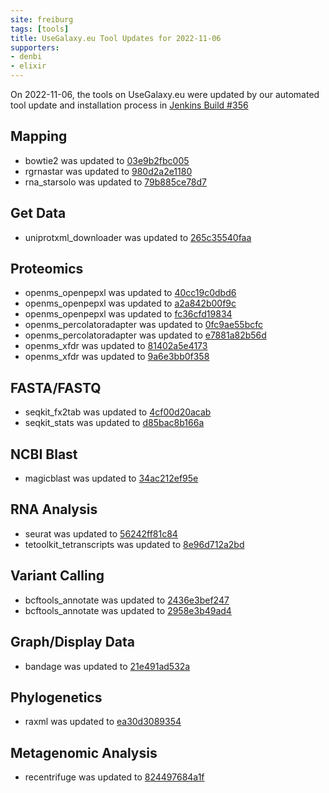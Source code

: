 ```yaml
---
site: freiburg
tags: [tools]
title: UseGalaxy.eu Tool Updates for 2022-11-06
supporters:
- denbi
- elixir
---
```


On 2022-11-06, the tools on UseGalaxy.eu were updated by our automated tool update and installation process in [Jenkins Build #356](https://build.galaxyproject.eu/job/usegalaxy-eu/job/install-tools/#356/)


## Mapping

- bowtie2 was updated to [03e9b2fbc005](https://toolshed.g2.bx.psu.edu/view/devteam/bowtie2/03e9b2fbc005)
- rgrnastar was updated to [980d2a2e1180](https://toolshed.g2.bx.psu.edu/view/iuc/rgrnastar/980d2a2e1180)
- rna_starsolo was updated to [79b885ce78d7](https://toolshed.g2.bx.psu.edu/view/iuc/rna_starsolo/79b885ce78d7)

## Get Data

- uniprotxml_downloader was updated to [265c35540faa](https://toolshed.g2.bx.psu.edu/view/galaxyp/uniprotxml_downloader/265c35540faa)

## Proteomics

- openms_openpepxl was updated to [40cc19c0dbd6](https://toolshed.g2.bx.psu.edu/view/galaxyp/openms_openpepxl/40cc19c0dbd6)
- openms_openpepxl was updated to [a2a842b00f9c](https://toolshed.g2.bx.psu.edu/view/galaxyp/openms_openpepxl/a2a842b00f9c)
- openms_openpepxl was updated to [fc36cfd19834](https://toolshed.g2.bx.psu.edu/view/galaxyp/openms_openpepxl/fc36cfd19834)
- openms_percolatoradapter was updated to [0fc9ae55bcfc](https://toolshed.g2.bx.psu.edu/view/galaxyp/openms_percolatoradapter/0fc9ae55bcfc)
- openms_percolatoradapter was updated to [e7881a82b56d](https://toolshed.g2.bx.psu.edu/view/galaxyp/openms_percolatoradapter/e7881a82b56d)
- openms_xfdr was updated to [81402a5e4173](https://toolshed.g2.bx.psu.edu/view/galaxyp/openms_xfdr/81402a5e4173)
- openms_xfdr was updated to [9a6e3bb0f358](https://toolshed.g2.bx.psu.edu/view/galaxyp/openms_xfdr/9a6e3bb0f358)

## FASTA/FASTQ

- seqkit_fx2tab was updated to [4cf00d20acab](https://toolshed.g2.bx.psu.edu/view/iuc/seqkit_fx2tab/4cf00d20acab)
- seqkit_stats was updated to [d85bac8b166a](https://toolshed.g2.bx.psu.edu/view/iuc/seqkit_stats/d85bac8b166a)

## NCBI Blast

- magicblast was updated to [34ac212ef95e](https://toolshed.g2.bx.psu.edu/view/iuc/magicblast/34ac212ef95e)

## RNA Analysis

- seurat was updated to [56242ff81c84](https://toolshed.g2.bx.psu.edu/view/iuc/seurat/56242ff81c84)
- tetoolkit_tetranscripts was updated to [8e96d712a2bd](https://toolshed.g2.bx.psu.edu/view/iuc/tetoolkit_tetranscripts/8e96d712a2bd)

## Variant Calling

- bcftools_annotate was updated to [2436e3bef247](https://toolshed.g2.bx.psu.edu/view/iuc/bcftools_annotate/2436e3bef247)
- bcftools_annotate was updated to [2958e3b49ad4](https://toolshed.g2.bx.psu.edu/view/iuc/bcftools_annotate/2958e3b49ad4)

## Graph/Display Data

- bandage was updated to [21e491ad532a](https://toolshed.g2.bx.psu.edu/view/iuc/bandage/21e491ad532a)

## Phylogenetics

- raxml was updated to [ea30d3089354](https://toolshed.g2.bx.psu.edu/view/iuc/raxml/ea30d3089354)

## Metagenomic Analysis

- recentrifuge was updated to [824497684a1f](https://toolshed.g2.bx.psu.edu/view/iuc/recentrifuge/824497684a1f)

